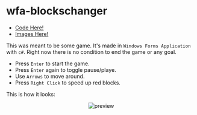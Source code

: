 # wfa-blockschanger

 - [Code Here!](https://github.com/space-hound/wfa-blockschanger/tree/master/src/BlocksChanger)
 - [Images Here!](https://github.com/space-hound/wfa-blockschanger/tree/master/prev)
 
This was meant to be some game. It's made in `Windows Forms Application` with `c#`. Right now there is no condition to end the game or any goal.
 - Press `Enter` to start the game.
 - Press `Enter` again to toggle pause/playe.
 - Use `Arrows` to move around.
 - Press `Right Click`  to speed up red blocks.

This is how it looks:

<p align="center">
	<img src="https://i.imgur.com/evBuP6H.gif" alt="preview">
</p>
